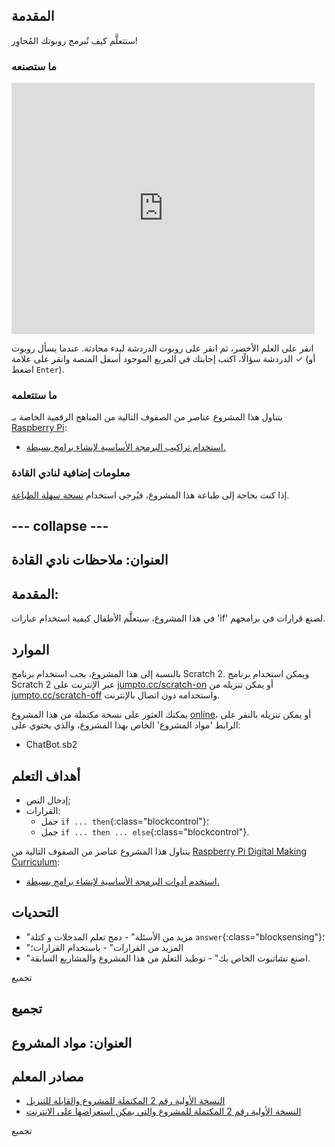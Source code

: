 ## المقدمة

ستتعلَّم كيف تُبرمج روبوتك المُحاوِر! 

### ما ستصنعه

<div class="scratch-preview">
  <iframe allowtransparency="true" width="485" height="402" src="https://scratch.mit.edu/projects/embed/26762091/?autostart=false" frameborder="0"></iframe>
</div>

انقر على العلم الأخضر، ثم انقر على روبوت الدردشة لبدء محادثة. عندما يسأل روبوت الدردشة سؤالًا، اكتب إجابتك في المربع الموجود أسفل المنصة وانقر على علامة ✓ (أو اضغط `Enter`).

### ما ستتعلمه

يتناول هذا المشروع عناصر من الصفوف التالية من المناهج الرقمية الخاصة بـ [Raspberry Pi](http://rpf.io/curriculum):

+ [استخدام تراكيب البرمجة الأساسية لإنشاء برامج بسيطة.](https://www.raspberrypi.org/curriculum/programming/creator)

### معلومات إضافية لنادي القادة

إذا كنت بحاجة إلى طباعة هذا المشروع، فيُرجى استخدام [نسخة سهلة الطباعة](https://projects.raspberrypi.org/en/projects/chatbot/print).

## \--- collapse \---

## العنوان: ملاحظات نادي القادة

## المقدمة:

في هذا المشروع، سيتعلَّم الأطفال كيفية استخدام عبارات 'if' لصنع قرارات في برامجهم.

## الموارد

بالنسبة إلى هذا المشروع، يجب استخدام برنامج Scratch 2. ويمكن استخدام برنامج Scratch 2 عبر الإنترنت على [jumpto.cc/scratch-on](http://jumpto.cc/scratch-on) أو يمكن تنزيله من [jumpto.cc/scratch-off](http://jumpto.cc/scratch-off) واستخدامه دون اتصال بالإنترنت.

يمكنك العثور على نسخة مكتملة من هذا المشروع [online](http://scratch.mit.edu/projects/26762091/#editor)، أو يمكن تنزيله بالنقر على الرابط 'مواد المشروع' الخاص بهذا المشروع، والذي يحتوي على: 

+ ChatBot.sb2

## أهداف التعلم

+ إدخال النص;
+ القرارات: 
    + جمل `if ... then`{:class="blockcontrol"}؛
    + جمل `if ... then ... else`{:class="blockcontrol"}.

يتناول هذا المشروع عناصر من الصفوف التالية من [Raspberry Pi Digital Making Curriculum](http://rpf.io/curriculum):

+ [استخدم أدوات البرمجة الأساسية لإنشاء برامج بسيطة.](https://www.raspberrypi.org/curriculum/programming/creator)

## التحديات

+ "مزيد من الأسئلة" - دمج تعلم المدخلات و كتلة `answer`{:class="blocksensing"}؛
+ "المزيد من القرارات" - باستخدام القرارات؛
+ "اصنع تشاتبوت الخاص بك" - توطيد التعلم من هذا المشروع والمشاريع السابقة.

تجميع

## تجميع

## العنوان: مواد المشروع

## مصادر المعلم

+ [النسخة الأولية رقم 2 المكتملة للمشروع والقابلة للتنزيل](resources/ChatBot.sb2)
+ [النسخة الأولية رقم 2 المكتملة للمشروع والتي يمكن استعراضها على الانترنت](http://scratch.mit.edu/projects/26762091/#editor)

تجميع
